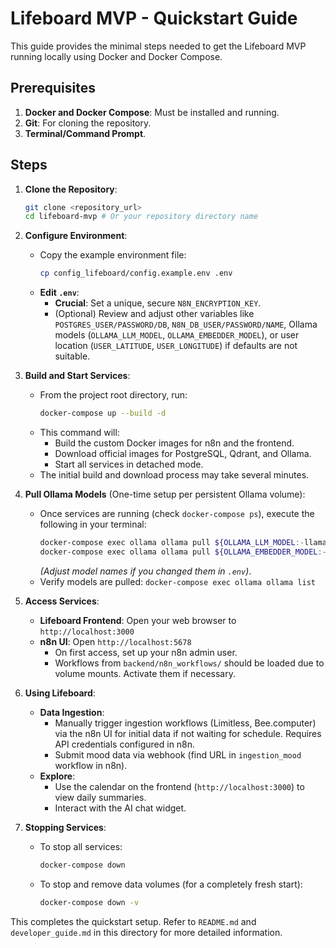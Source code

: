 # Lifeboard MVP - Quickstart Guide

This guide provides the minimal steps needed to get the Lifeboard MVP running locally using Docker and Docker Compose.

## Prerequisites

1.  **Docker and Docker Compose**: Must be installed and running.
2.  **Git**: For cloning the repository.
3.  **Terminal/Command Prompt**.

## Steps

1.  **Clone the Repository**:
    ```bash
    git clone <repository_url>
    cd lifeboard-mvp # Or your repository directory name
    ```

2.  **Configure Environment**:
    *   Copy the example environment file:
        ```bash
        cp config_lifeboard/config.example.env .env
        ```
    *   **Edit `.env`**:
        *   **Crucial**: Set a unique, secure `N8N_ENCRYPTION_KEY`.
        *   (Optional) Review and adjust other variables like `POSTGRES_USER/PASSWORD/DB`, `N8N_DB_USER/PASSWORD/NAME`, Ollama models (`OLLAMA_LLM_MODEL`, `OLLAMA_EMBEDDER_MODEL`), or user location (`USER_LATITUDE`, `USER_LONGITUDE`) if defaults are not suitable.

3.  **Build and Start Services**:
    *   From the project root directory, run:
        ```bash
        docker-compose up --build -d
        ```
    *   This command will:
        *   Build the custom Docker images for n8n and the frontend.
        *   Download official images for PostgreSQL, Qdrant, and Ollama.
        *   Start all services in detached mode.
    *   The initial build and download process may take several minutes.

4.  **Pull Ollama Models** (One-time setup per persistent Ollama volume):
    *   Once services are running (check `docker-compose ps`), execute the following in your terminal:
        ```bash
        docker-compose exec ollama ollama pull ${OLLAMA_LLM_MODEL:-llama3.1}
        docker-compose exec ollama ollama pull ${OLLAMA_EMBEDDER_MODEL:-nomic-embed-text}
        ```
        *(Adjust model names if you changed them in `.env`)*.
    *   Verify models are pulled: `docker-compose exec ollama ollama list`

5.  **Access Services**:
    *   **Lifeboard Frontend**: Open your web browser to `http://localhost:3000`
    *   **n8n UI**: Open `http://localhost:5678`
        *   On first access, set up your n8n admin user.
        *   Workflows from `backend/n8n_workflows/` should be loaded due to volume mounts. Activate them if necessary.

6.  **Using Lifeboard**:
    *   **Data Ingestion**:
        *   Manually trigger ingestion workflows (Limitless, Bee.computer) via the n8n UI for initial data if not waiting for schedule. Requires API credentials configured in n8n.
        *   Submit mood data via webhook (find URL in `ingestion_mood` workflow in n8n).
    *   **Explore**:
        *   Use the calendar on the frontend (`http://localhost:3000`) to view daily summaries.
        *   Interact with the AI chat widget.

7.  **Stopping Services**:
    *   To stop all services:
        ```bash
        docker-compose down
        ```
    *   To stop and remove data volumes (for a completely fresh start):
        ```bash
        docker-compose down -v
        ```

This completes the quickstart setup. Refer to `README.md` and `developer_guide.md` in this directory for more detailed information.
